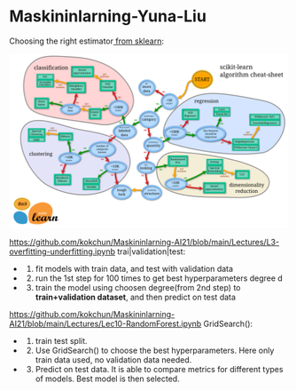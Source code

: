 # Maskininlarning-Yuna-Liu


Choosing the right estimator[ from sklearn][link]:

[link]: https://scikit-learn.org/stable/tutorial/machine_learning_map/index.html


<img src="figures/ml_map.png" alt="Choosing the right estimator" />


https://github.com/kokchun/Maskininlarning-AI21/blob/main/Lectures/L3-overfitting-underfitting.ipynb
trai|validation|test:
- 1. fit models with train data, and test with validation data
- 2. run the 1st step for 100 times to get best hyperparameters degree d
- 3. train the model using choosen degree(from 2nd step) to **train+validation dataset**, and then predict on test data


https://github.com/kokchun/Maskininlarning-AI21/blob/main/Lectures/Lec10-RandomForest.ipynb
GridSearch():
- 1. train test split. 
- 2. Use GridSearch() to choose the best hyperparameters. Here only train data used, no validation data needed. 
- 3. Predict on test data. It is able to compare metrics for different types of models. Best model is then selected.
